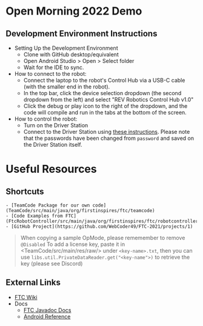 # Open Morning 2022 Demo
## Development Environment Instructions
* Setting Up the Development Environment
  * Clone with GitHub desktop/equivalent
  * Open Android Studio > Open > Select folder
  * Wait for the IDE to sync.
* How to connect to the robot:
  * Connect the laptop to the robot's Control Hub via a USB-C cable (with the smaller end in the robot).
  * In the top bar, click the device selection dropdown (the second dropdown from the left) and select "REV Robotics Control Hub v1.0"
  * Click the debug or play icon to the right of the dropdown, and the code will compile and run in the tabs at the bottom of the screen.
* How to control the robot:
  * Turn on the Driver Station
  * Connect to the Driver Station using [these instructions](https://github.com/FIRST-Tech-Challenge/FtcRobotController/wiki/Configuring-Your-Android-Devices#pairing-the-driver-station-to-the-robot-controller). Please note that the passwords have been changed from `password` and saved on the Driver Station itself.
# Useful Resources
## Shortcuts
    - [TeamCode Package for our own code](TeamCode/src/main/java/org/firstinspires/ftc/teamcode)
    - [Code Examples from FTC](FtcRobotController/src/main/java/org/firstinspires/ftc/robotcontroller/external/samples)
    - [GitHub Project](https://github.com/WebCoder49/FTC-2021/projects/1)
> When copying a sample OpMode, please rememember to remove `@Disabled`
> To add a license key, paste it in <TeamCode/src/main/res/raw/> under `<key-name>.txt`, then you can use `libs.util.PrivateDataReader.get("<key-name">)` to retrieve the key (please see Discord)

## External Links
- [FTC Wiki](https://github.com/FIRST-Tech-Challenge/FtcRobotController/wiki)
- Docs
  - [FTC Javadoc Docs](https://javadoc.io/doc/org.firstinspires.ftc)
  - [Android Reference](https://developer.android.com/reference)
